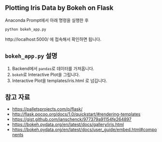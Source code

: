 ## Plotting Iris Data by Bokeh on Flask
Anaconda Prompt에서 아래 명령을 실행한 후
```bash
python bokeh_app.py
```

http://localhost:5000/ 에 접속해서 확인하면 됩니다.


## `bokeh_app.py` 설명
1. Backend에서 `pandas`로 데이터를 가져옵니다.
2. `bokeh`로 Interactive Plot을 그립니다.
3. Interactive Plot을 templates/iris.html 로 넘깁니다.


## 참고 자료
- https://palletsprojects.com/p/flask/
- http://flask.pocoo.org/docs/1.0/quickstart/#rendering-templates
- https://gist.github.com/ianschenck/977379a91154fe264897
- https://bokeh.pydata.org/en/latest/docs/gallery/iris.html
- https://bokeh.pydata.org/en/latest/docs/user_guide/embed.html#components
